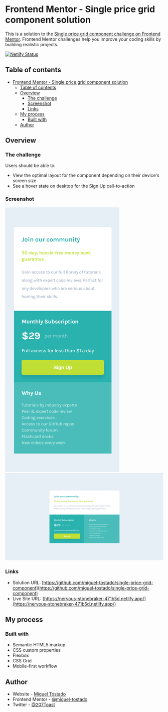 # Frontend Mentor - Single price grid component solution

This is a solution to the [Single price grid component challenge on Frontend Mentor](https://www.frontendmentor.io/challenges/single-price-grid-component-5ce41129d0ff452fec5abbbc). Frontend Mentor challenges help you improve your coding skills by building realistic projects. 

[![Netlify Status](https://api.netlify.com/api/v1/badges/ae623ffa-2f08-48a4-b013-631df1a75063/deploy-status)](https://app.netlify.com/sites/nervous-stonebraker-471b5d/deploys)

## Table of contents

- [Frontend Mentor - Single price grid component solution](#frontend-mentor---single-price-grid-component-solution)
  - [Table of contents](#table-of-contents)
  - [Overview](#overview)
    - [The challenge](#the-challenge)
    - [Screenshot](#screenshot)
    - [Links](#links)
  - [My process](#my-process)
    - [Built with](#built-with)
  - [Author](#author)

## Overview

### The challenge

Users should be able to:

- View the optimal layout for the component depending on their device's screen size
- See a hover state on desktop for the Sign Up call-to-action

### Screenshot

![](src/img/mobile.png)
![](src/img/desktop.png)

### Links

- Solution URL: [https://github.com/miguel-tostado/single-price-grid-component](https://github.com/miguel-tostado/single-price-grid-component)
- Live Site URL: [https://nervous-stonebraker-471b5d.netlify.app/](https://nervous-stonebraker-471b5d.netlify.app/)

## My process

### Built with

- Semantic HTML5 markup
- CSS custom properties
- Flexbox
- CSS Grid
- Mobile-first workflow


## Author

- Website - [Miguel Tostado](https://www.migueltostado.com/)
- Frontend Mentor - [@miguel-tostado](https://www.frontendmentor.io/profile/miguel-tostado)
- Twitter - [@207Toast](https://twitter.com/207Toast)
